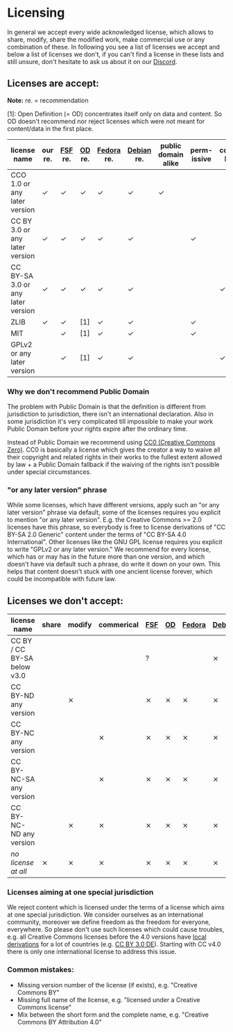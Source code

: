 # Licensing

In general we accept every wide acknowledged license, which allows to share, modify, share the modified work, make commercial use or any combination of these. In following you see a list of licenses we accept and below a list of licenses we don't, if you can't find a license in these lists and still unsure, don't hesitate to ask us about it on our [Discord](https://discord.com/invite/acUW8k7).

## Licenses are accept:

**Note:** re. = recommendation

[1]: Open Definition (= OD) concentrates itself only on data and content. So OD doesn't recommend nor reject licenses which were not meant for content/data in the first place. 

license name     | our re. | [FSF](https://www.gnu.org/licenses/license-list.en.html) re. | [OD](http://opendefinition.org/licenses/) re. | [Fedora](https://fedoraproject.org/wiki/Licensing:Main?rd=Licensing#Content_Licenses) re. | [Debian](https://wiki.debian.org/DFSGLicenses) re. | public domain alike | perm- issive | copy- left
---------------- | --- | ------------------------- | --- | ------ | ------ | ------------- | ---------- | --------
CCO 1.0 or any later version | ✓ | ✓ | ✓ | ✓ | ✓ | ✓ | | 
CC BY 3.0 or any later version | ✓ | ✓ | ✓ | ✓ | ✓ | | ✓ | 
CC BY-SA 3.0 or any later version | ✓ | ✓ | ✓ | ✓ | ✓ | | | ✓
ZLIB | ✓ | ✓ | [1] | ✓ | ✓ | | ✓ |
MIT | | ✓ | [1] | ✓ | ✓ | | ✓ |
GPLv2 or any later version | | ✓ | [1] | ✓ | ✓ | | | ✓

### Why we don't recommend Public Domain

The problem with Public Domain is that the definition is different from jurisdiction to jurisdiction, there isn't an international declaration. Also in some jurisdiction it's very complicated till impossible to make your work Public Domain before your rights expire after the ordinary time. 

Instead of Public Domain we recommend using [CC0 (Creative Commons Zero)](https://creativecommons.org/about/cc0). CC0 is basically a license which gives the creator a way to waive all their copyright and related rights in their works to the fullest extent allowed by law + a Public Domain fallback if the waiving of the rights isn't possible under special circumstances.

### "or any later version" phrase

While some licenses, which have different versions, apply such an "or any later version" phrase via default, some of the licenses requires you explicit to mention "or any later version". E.g. the Creative Commons >= 2.0 licenses have this phrase, so everybody is free to license derivations of "CC BY-SA 2.0 Generic" content under the terms of "CC BY-SA 4.0 International". Other licenses like the GNU GPL license requires you explicit to write "GPLv2 or any later version." We recommend for every license, which has or may has in the future more than one version, and which doesn't have via default such a phrase, do write it down on your own. This helps that content doesn't stuck with one ancient license forever, which could be incompatible with future law.

## Licenses we don't accept:

license name     | share        | modify       | commerical   | [FSF](https://www.gnu.org/licenses/license-list.en.html) | [OD](http://opendefinition.org/licenses/)| [Fedora](https://fedoraproject.org/wiki/Licensing:Main?rd=Licensing#Content_Licenses) | [Debian](https://wiki.debian.org/DFSGLicenses)
---------------- | ------------ | ------------ | ------------ | --- | --- | ------ | ------
CC BY / CC BY-SA below v3.0 |  |  |  | ? | | | ⨯
CC BY-ND any version | | ⨯ | | ⨯ | ⨯ | ⨯ | ⨯
CC BY-NC any version | | | ⨯ | ⨯ | ⨯ | ⨯ | ⨯
CC BY-NC-SA any version | | | ⨯ | ⨯ | ⨯ | ⨯ | ⨯
CC BY-NC-ND any version | | ⨯ | ⨯ | ⨯ | ⨯ | ⨯ | ⨯
*no license at all* | ⨯ | ⨯ | ⨯ | ⨯ | ⨯ | ⨯ | ⨯

### Licenses aiming at one special jurisdiction

We reject content which is licensed under the terms of a license which aims at one special jurisdiction. We consider ourselves as an international community, moreover we define freedom as the freedom for everyone, everywhere. So please don't use such licenses which could cause troubles, e.g. all Creative Commons licenses before the 4.0 versions have [local derivations](https://en.wikipedia.org/wiki/Creative_Commons_jurisdiction_ports) for a lot of countries (e.g. [CC BY 3.0 DE](https://creativecommons.org/licenses/by/3.0/de/deed.en)). Starting with CC v4.0 there is only one international license to address this issue.

### Common mistakes:

* Missing version number of the license (if exists), e.g. "Creative Commons BY"
* Missing full name of the license, e.g. "licensed under a Creative Commons license"
* Mix between the short form and the complete name, e.g. "Creative Commons BY Attribution 4.0"
